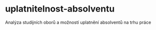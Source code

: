 ﻿# uplatnitelnost-absolventu
Analýza studijních oborů a možností uplatnění absolventů na trhu práce
